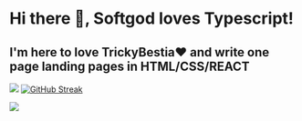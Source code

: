 ### <h1>Hi there 👋, Softgod loves Typescript!</h1>
#### <h2>I'm here to love TrickyBestia❤ and write one page landing pages in HTML/CSS/REACT</h2>
![](http://github-profile-summary-cards.vercel.app/api/cards/repos-per-language?username=Softgod4&theme=github_dark)
[![GitHub Streak](https://streak-stats.demolab.com?user=Softgod4&theme=dark&date_format=M%20j%5B%2C%20Y%5D&mode=weekly)](https://git.io/streak-stats)

![](https://www.codewars.com/users/Softgod4/badges/large)
